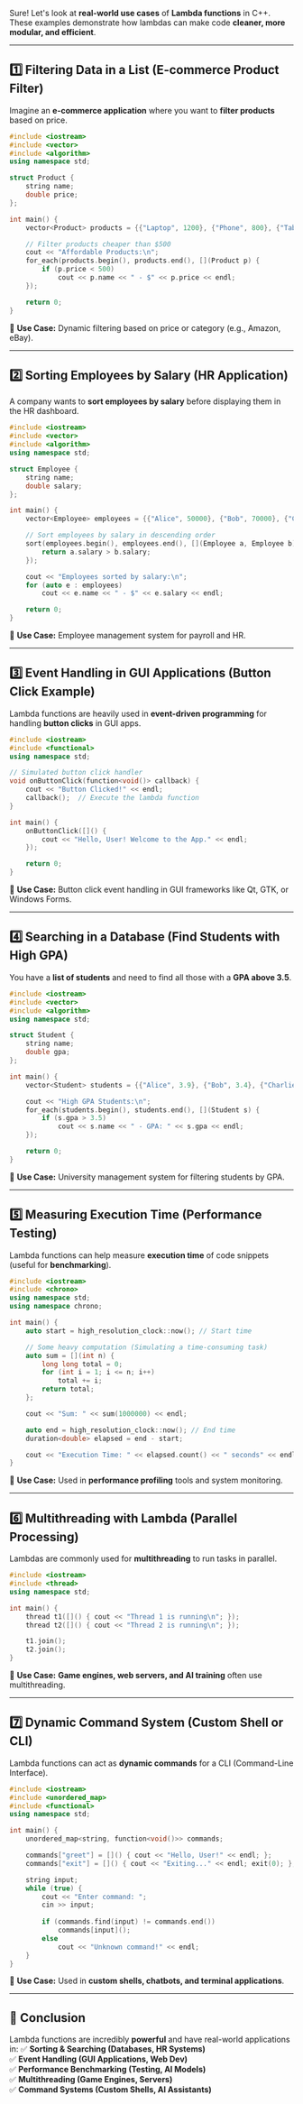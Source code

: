 Sure! Let's look at **real-world use cases** of **Lambda functions** in C++. These examples demonstrate how lambdas can make code **cleaner, more modular, and efficient**.  

---

## **1️⃣ Filtering Data in a List (E-commerce Product Filter)**
Imagine an **e-commerce application** where you want to **filter products** based on price.

```cpp
#include <iostream>
#include <vector>
#include <algorithm>
using namespace std;

struct Product {
    string name;
    double price;
};

int main() {
    vector<Product> products = {{"Laptop", 1200}, {"Phone", 800}, {"Tablet", 400}, {"Monitor", 300}};

    // Filter products cheaper than $500
    cout << "Affordable Products:\n";
    for_each(products.begin(), products.end(), [](Product p) {
        if (p.price < 500) 
            cout << p.name << " - $" << p.price << endl;
    });

    return 0;
}
```
📌 **Use Case:** Dynamic filtering based on price or category (e.g., Amazon, eBay).

---

## **2️⃣ Sorting Employees by Salary (HR Application)**
A company wants to **sort employees by salary** before displaying them in the HR dashboard.

```cpp
#include <iostream>
#include <vector>
#include <algorithm>
using namespace std;

struct Employee {
    string name;
    double salary;
};

int main() {
    vector<Employee> employees = {{"Alice", 50000}, {"Bob", 70000}, {"Charlie", 45000}};

    // Sort employees by salary in descending order
    sort(employees.begin(), employees.end(), [](Employee a, Employee b) {
        return a.salary > b.salary;
    });

    cout << "Employees sorted by salary:\n";
    for (auto e : employees) 
        cout << e.name << " - $" << e.salary << endl;

    return 0;
}
```
📌 **Use Case:** Employee management system for payroll and HR.

---

## **3️⃣ Event Handling in GUI Applications (Button Click Example)**
Lambda functions are heavily used in **event-driven programming** for handling **button clicks** in GUI apps.

```cpp
#include <iostream>
#include <functional>
using namespace std;

// Simulated button click handler
void onButtonClick(function<void()> callback) {
    cout << "Button Clicked!" << endl;
    callback();  // Execute the lambda function
}

int main() {
    onButtonClick([]() {
        cout << "Hello, User! Welcome to the App." << endl;
    });

    return 0;
}
```
📌 **Use Case:** Button click event handling in GUI frameworks like Qt, GTK, or Windows Forms.

---

## **4️⃣ Searching in a Database (Find Students with High GPA)**
You have a **list of students** and need to find all those with a **GPA above 3.5**.

```cpp
#include <iostream>
#include <vector>
#include <algorithm>
using namespace std;

struct Student {
    string name;
    double gpa;
};

int main() {
    vector<Student> students = {{"Alice", 3.9}, {"Bob", 3.4}, {"Charlie", 3.8}, {"David", 3.2}};

    cout << "High GPA Students:\n";
    for_each(students.begin(), students.end(), [](Student s) {
        if (s.gpa > 3.5)
            cout << s.name << " - GPA: " << s.gpa << endl;
    });

    return 0;
}
```
📌 **Use Case:** University management system for filtering students by GPA.

---

## **5️⃣ Measuring Execution Time (Performance Testing)**
Lambda functions can help measure **execution time** of code snippets (useful for **benchmarking**).

```cpp
#include <iostream>
#include <chrono>
using namespace std;
using namespace chrono;

int main() {
    auto start = high_resolution_clock::now(); // Start time

    // Some heavy computation (Simulating a time-consuming task)
    auto sum = [](int n) {
        long long total = 0;
        for (int i = 1; i <= n; i++)
            total += i;
        return total;
    };

    cout << "Sum: " << sum(1000000) << endl;

    auto end = high_resolution_clock::now(); // End time
    duration<double> elapsed = end - start;

    cout << "Execution Time: " << elapsed.count() << " seconds" << endl;
}
```
📌 **Use Case:** Used in **performance profiling** tools and system monitoring.

---

## **6️⃣ Multithreading with Lambda (Parallel Processing)**
Lambdas are commonly used for **multithreading** to run tasks in parallel.

```cpp
#include <iostream>
#include <thread>
using namespace std;

int main() {
    thread t1([]() { cout << "Thread 1 is running\n"; });
    thread t2([]() { cout << "Thread 2 is running\n"; });

    t1.join();
    t2.join();
}
```
📌 **Use Case:** **Game engines, web servers, and AI training** often use multithreading.

---

## **7️⃣ Dynamic Command System (Custom Shell or CLI)**
Lambda functions can act as **dynamic commands** for a CLI (Command-Line Interface).

```cpp
#include <iostream>
#include <unordered_map>
#include <functional>
using namespace std;

int main() {
    unordered_map<string, function<void()>> commands;

    commands["greet"] = []() { cout << "Hello, User!" << endl; };
    commands["exit"] = []() { cout << "Exiting..." << endl; exit(0); };

    string input;
    while (true) {
        cout << "Enter command: ";
        cin >> input;
        
        if (commands.find(input) != commands.end())
            commands[input]();
        else
            cout << "Unknown command!" << endl;
    }
}
```
📌 **Use Case:** Used in **custom shells, chatbots, and terminal applications**.

---

## **🎯 Conclusion**
Lambda functions are incredibly **powerful** and have real-world applications in:
✅ **Sorting & Searching (Databases, HR Systems)**  
✅ **Event Handling (GUI Applications, Web Dev)**  
✅ **Performance Benchmarking (Testing, AI Models)**  
✅ **Multithreading (Game Engines, Servers)**  
✅ **Command Systems (Custom Shells, AI Assistants)**  
